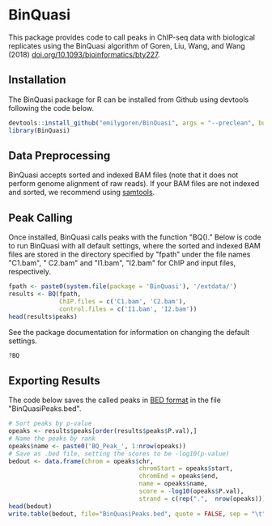# BinQuasi

This package provides code to call peaks in ChIP-seq data with biological replicates using the BinQuasi algorithm of Goren, Liu, Wang, and Wang (2018) [doi.org/10.1093/bioinformatics/bty227](https://doi.org/10.1093/bioinformatics/bty227).

## Installation

The BinQuasi package for R can be installed from Github using devtools following the code below.

```R
devtools::install_github("emilygoren/BinQuasi", args = "--preclean", build_vignettes = TRUE)
library(BinQuasi)
```

## Data Preprocessing

BinQuasi accepts sorted and indexed BAM files (note that it does not perform genome alignment of raw reads). If your BAM files are not indexed and sorted, we recommend using [samtools](http://www.htslib.org/).


## Peak Calling

Once installed, BinQuasi calls peaks with the function "BQ()." Below is code to run BinQuasi with all default settings, where the sorted and indexed BAM files are stored in the directory specified by "fpath" under the file names "C1.bam", "
C2.bam" and "I1.bam", "I2.bam" for ChIP and input files, respectively. 

```R
fpath <- paste0(system.file(package = 'BinQuasi'), '/extdata/')
results <- BQ(fpath, 
              ChIP.files = c('C1.bam', 'C2.bam'), 
              control.files = c('I1.bam', 'I2.bam'))
head(results$peaks)
```

See the package documentation for information on changing the default settings.
```R
?BQ
```

## Exporting Results

The code below saves the called peaks in [BED format](http://genome.ucsc.edu/FAQ/FAQformat#format1) in the file "BinQuasiPeaks.bed".
```R
# Sort peaks by p-value
opeaks <- results$peaks[order(results$peaks$P.val),]
# Name the peaks by rank
opeaks$name <- paste0('BQ_Peak_', 1:nrow(opeaks))
# Save as .bed file, setting the scores to be -log10(p-value)
bedout <- data.frame(chrom = opeaks$chr,
                                    chromStart = opeaks$start,
                                    chromEnd = opeaks$end,
                                    name = opeaks$name,
                                    score = -log10(opeaks$P.val),
                                    strand = c(rep(".",  nrow(opeaks))))
head(bedout)
write.table(bedout, file="BinQuasiPeaks.bed", quote = FALSE, sep = "\t", row.names = FALSE, col.names = FALSE)
```